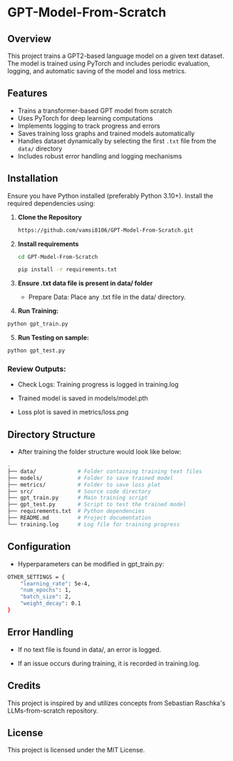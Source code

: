 # GPT-Model-From-Scratch
## Overview

This project trains a GPT2-based language model on a given text dataset. The model is trained using PyTorch and includes periodic evaluation, logging, and automatic saving of the model and loss metrics.

## Features

- Trains a transformer-based GPT model from scratch
- Uses PyTorch for deep learning computations
- Implements logging to track progress and errors
- Saves training loss graphs and trained models automatically
- Handles dataset dynamically by selecting the first `.txt` file from the `data/` directory
- Includes robust error handling and logging mechanisms


## Installation

Ensure you have Python installed (preferably Python 3.10+). Install the required dependencies using:

1. **Clone the Repository**

   ```bash
   https://github.com/vamsi8106/GPT-Model-From-Scratch.git
   ```
2. **Install requirements**
    ```bash
    cd GPT-Model-From-Scratch
    ```
    ```bash
    pip install -r requirements.txt
    ```

3. **Ensure .txt data file is present in data/ folder**

    - Prepare Data: Place any .txt file in the data/ directory.

4. **Run Training:**

  ```bash
  python gpt_train.py
```
5. **Run Testing on sample:**
   
  ```bash
  python gpt_test.py
```

### Review Outputs:

  - Check Logs: Training progress is logged in training.log

  - Trained model is saved in models/model.pth
  
  - Loss plot is saved in metrics/loss.png

## Directory Structure

- After training the folder structure would look like below:

```bash
.
├── data/             # Folder containing training text files
├── models/           # Folder to save trained model
├── metrics/          # Folder to save loss plot
├── src/              # Source code directory
├── gpt_train.py      # Main training script
├── gpt_test.py       # Script to test the trained model
├── requirements.txt  # Python dependencies
├── README.md         # Project documentation
└── training.log      # Log file for training progress

```
## Configuration

 - Hyperparameters can be modified in gpt_train.py:
```bash
OTHER_SETTINGS = {
    "learning_rate": 5e-4,
    "num_epochs": 1,
    "batch_size": 2,
    "weight_decay": 0.1
}
```
## Error Handling

  - If no text file is found in data/, an error is logged.
  
  - If an issue occurs during training, it is recorded in training.log.

## Credits

This project is inspired by and utilizes concepts from Sebastian Raschka's LLMs-from-scratch repository.

## License

This project is licensed under the MIT License.
